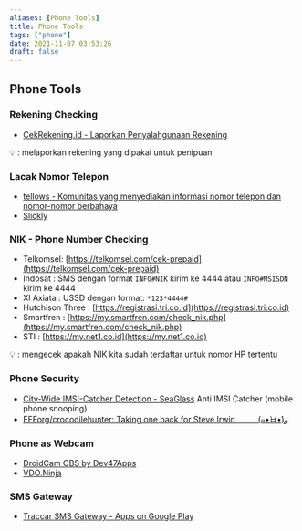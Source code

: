 ```yaml
---
aliases: [Phone Tools]
title: Phone Tools
tags: ["phone"]
date: 2021-11-07 03:53:26
draft: false
---
```


## Phone Tools

### Rekening Checking

- [CekRekening.id - Laporkan Penyalahgunaan Rekening](https://cekrekening.id/)

💡 : melaporkan rekening yang dipakai untuk penipuan

### Lacak Nomor Telepon

- [tellows - Komunitas yang menyediakan informasi nomor telepon dan nomor-nomor berbahaya](https://id.tellows.net/)
- [Slickly](https://slick.ly/id)

### NIK - Phone Number Checking

- Telkomsel: [https://telkomsel.com/cek-prepaid](https://telkomsel.com/cek-prepaid)
- Indosat : SMS dengan format `INFO#NIK` kirim ke 4444 atau `INFO#MSISDN` kirim ke 4444
- Xl Axiata : USSD dengan format: `*123*4444#`
- Hutchison Three : [https://registrasi.tri.co.id](https://registrasi.tri.co.id)
- Smartfren : [https://my.smartfren.com/check_nik.php](https://my.smartfren.com/check_nik.php)
- STI : [https://my.net1.co.id](https://my.net1.co.id)

💡 : mengecek apakah NIK kita sudah terdaftar untuk nomor HP tertentu

### Phone Security

- [City-Wide IMSI-Catcher Detection - SeaGlass](https://seaglass.cs.washington.edu/) Anti IMSI Catcher (mobile phone snooping)
- [EFForg/crocodilehunter: Taking one back for Steve Irwin 　 　 (๑•̀ㅂ•́)و](https://github.com/EFForg/crocodilehunter)

### Phone as Webcam

- [DroidCam OBS by Dev47Apps](https://www.dev47apps.com/obs/)
- [VDO.Ninja](https://vdo.ninja/)

### SMS Gateway

- [Traccar SMS Gateway - Apps on Google Play](https://play.google.com/store/apps/details?id=org.traccar.gateway)
